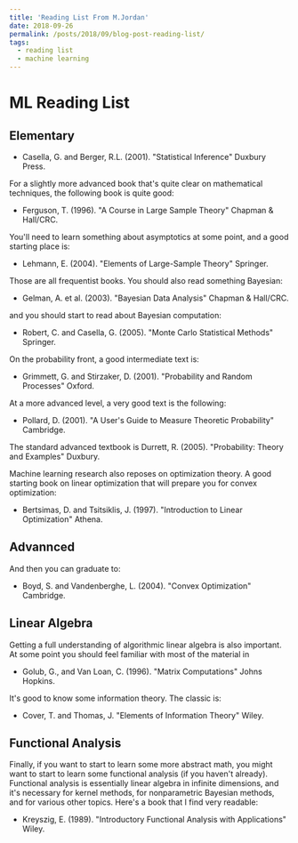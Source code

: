 ```yaml
---
title: 'Reading List From M.Jordan'
date: 2018-09-26
permalink: /posts/2018/09/blog-post-reading-list/
tags:
  - reading list
  - machine learning
---
```



ML Reading List
===============


Elementary
----------

* Casella, G. and Berger, R.L. (2001). "Statistical Inference" Duxbury Press.

For a slightly more advanced book that's quite clear on mathematical techniques, the following book is quite good:

* Ferguson, T. (1996). "A Course in Large Sample Theory" Chapman & Hall/CRC.

You'll need to learn something about asymptotics at some point, and a good starting place is:

* Lehmann, E. (2004). "Elements of Large-Sample Theory" Springer.

Those are all frequentist books. You should also read something Bayesian:

* Gelman, A. et al. (2003). "Bayesian Data Analysis" Chapman & Hall/CRC.

and you should start to read about Bayesian computation:

* Robert, C. and Casella, G. (2005). "Monte Carlo Statistical Methods" Springer.

On the probability front, a good intermediate text is:

* Grimmett, G. and Stirzaker, D. (2001). "Probability and Random Processes" Oxford.

At a more advanced level, a very good text is the following:

* Pollard, D. (2001). "A User's Guide to Measure Theoretic Probability" Cambridge.

The standard advanced textbook is Durrett, R. (2005). "Probability: Theory and Examples" Duxbury.

Machine learning research also reposes on optimization theory. A good starting book on linear optimization that will prepare you for convex optimization:

* Bertsimas, D. and Tsitsiklis, J. (1997). "Introduction to Linear Optimization" Athena.


Advannced
---------

And then you can graduate to:

* Boyd, S. and Vandenberghe, L. (2004). "Convex Optimization" Cambridge.

Linear Algebra
--------------

Getting a full understanding of algorithmic linear algebra is also important. At some point you should feel familiar with most of the material in

* Golub, G., and Van Loan, C. (1996). "Matrix Computations" Johns Hopkins.

It's good to know some information theory. The classic is:

* Cover, T. and Thomas, J. "Elements of Information Theory" Wiley.

Functional Analysis
-------------------

Finally, if you want to start to learn some more abstract math, you might want to start to learn some functional analysis (if you haven't already). Functional analysis is essentially linear algebra in infinite dimensions, and it's necessary for kernel methods, for nonparametric Bayesian methods, and for various other topics. Here's a book that I find very readable:

* Kreyszig, E. (1989). "Introductory Functional Analysis with Applications" Wiley. 
